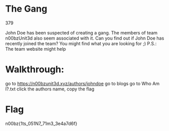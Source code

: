 # The Gang
379

John Doe has been suspected of creating a gang. The members of team n00bzUnit3d also seem associated with it. Can you find out if John Doe has recently joined the team? You might find what you are looking for ;) P.S.: The team website might help

# Walkthrough:

go to https://n00bzunit3d.xyz/authors/johndoe
go to blogs
go to Who Am I?.txt
click the authors name, copy the flag

# Flag
n00bz{1ts_051N7_71m3_3e4a7d6f}